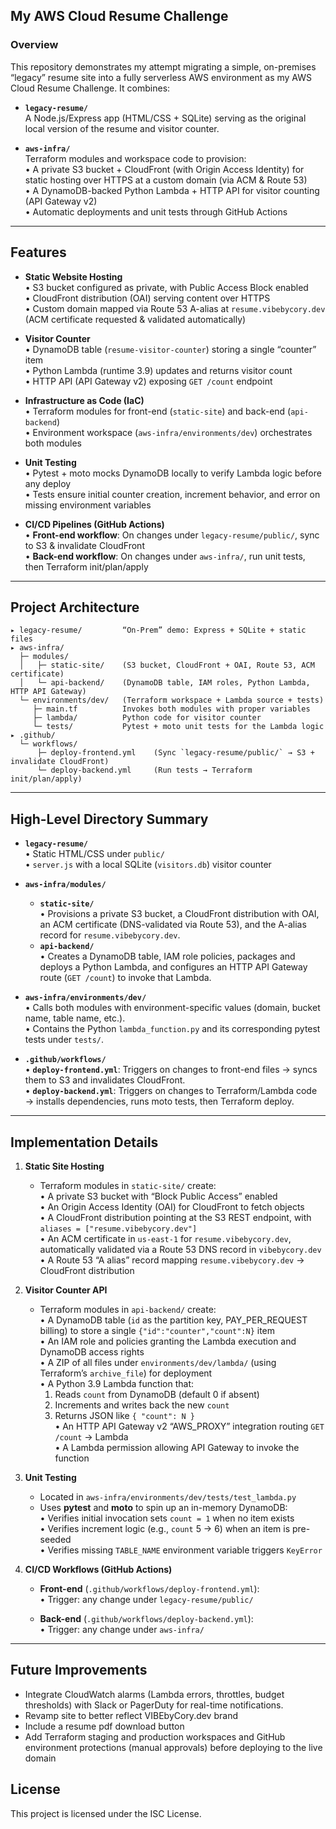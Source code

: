 ## My AWS Cloud Resume Challenge

### Overview

This repository demonstrates my attempt migrating a simple, on-premises “legacy” resume site into a fully serverless AWS environment as my AWS Cloud Resume Challenge. It combines:

- **`legacy-resume/`**  
  A Node.js/Express app (HTML/CSS + SQLite) serving as the original local version of the resume and visitor counter.

- **`aws-infra/`**  
  Terraform modules and workspace code to provision:  
  • A private S3 bucket + CloudFront (with Origin Access Identity) for static hosting over HTTPS at a custom domain (via ACM & Route 53)  
  • A DynamoDB-backed Python Lambda + HTTP API for visitor counting (API Gateway v2)  
  • Automatic deployments and unit tests through GitHub Actions

---

## Features

- **Static Website Hosting**  
  • S3 bucket configured as private, with Public Access Block enabled  
  • CloudFront distribution (OAI) serving content over HTTPS  
  • Custom domain mapped via Route 53 A-alias at `resume.vibebycory.dev` (ACM certificate requested & validated automatically)

- **Visitor Counter**  
  • DynamoDB table (`resume-visitor-counter`) storing a single “counter” item  
  • Python Lambda (runtime 3.9) updates and returns visitor count  
  • HTTP API (API Gateway v2) exposing `GET /count` endpoint

- **Infrastructure as Code (IaC)**  
  • Terraform modules for front-end (`static-site`) and back-end (`api-backend`)  
  • Environment workspace (`aws-infra/environments/dev`) orchestrates both modules

- **Unit Testing**  
  • Pytest + moto mocks DynamoDB locally to verify Lambda logic before any deploy  
  • Tests ensure initial counter creation, increment behavior, and error on missing environment variables

- **CI/CD Pipelines (GitHub Actions)**  
  • **Front-end workflow**: On changes under `legacy-resume/public/`, sync to S3 & invalidate CloudFront  
  • **Back-end workflow**: On changes under `aws-infra/`, run unit tests, then Terraform init/plan/apply

---

## Project Architecture

```
▸ legacy-resume/         “On-Prem” demo: Express + SQLite + static files
▸ aws-infra/
  ├─ modules/
  │   ├─ static-site/    (S3 bucket, CloudFront + OAI, Route 53, ACM certificate)
  │   └─ api-backend/    (DynamoDB table, IAM roles, Python Lambda, HTTP API Gateway)
  └─ environments/dev/   (Terraform workspace + Lambda source + tests)
     ├─ main.tf          Invokes both modules with proper variables
     ├─ lambda/          Python code for visitor counter
     └─ tests/           Pytest + moto unit tests for the Lambda logic
▸ .github/
  └─ workflows/
      ├─ deploy-frontend.yml    (Sync `legacy-resume/public/` → S3 + invalidate CloudFront) 
      └─ deploy-backend.yml     (Run tests → Terraform init/plan/apply)
```

---

## High-Level Directory Summary

- **`legacy-resume/`**  
  • Static HTML/CSS under `public/`  
  • `server.js` with a local SQLite (`visitors.db`) visitor counter  

- **`aws-infra/modules/`**  
  - **`static-site/`**  
    • Provisions a private S3 bucket, a CloudFront distribution with OAI, an ACM certificate (DNS-validated via Route 53), and the A-alias record for `resume.vibebycory.dev`.  
  - **`api-backend/`**  
    • Creates a DynamoDB table, IAM role policies, packages and deploys a Python Lambda, and configures an HTTP API Gateway route (`GET /count`) to invoke that Lambda.  

- **`aws-infra/environments/dev/`**  
  • Calls both modules with environment-specific values (domain, bucket name, table name, etc.).  
  • Contains the Python `lambda_function.py` and its corresponding pytest tests under `tests/`.  

- **`.github/workflows/`**  
  • **`deploy-frontend.yml`**: Triggers on changes to front-end files → syncs them to S3 and invalidates CloudFront.  
  • **`deploy-backend.yml`**: Triggers on changes to Terraform/Lambda code → installs dependencies, runs moto tests, then Terraform deploy.

---

## Implementation Details

1. **Static Site Hosting**  
   - Terraform modules in `static-site/` create:  
     • A private S3 bucket with “Block Public Access” enabled  
     • An Origin Access Identity (OAI) for CloudFront to fetch objects  
     • A CloudFront distribution pointing at the S3 REST endpoint, with `aliases = ["resume.vibebycory.dev"]`  
     • An ACM certificate in `us-east-1` for `resume.vibebycory.dev`, automatically validated via a Route 53 DNS record in `vibebycory.dev`  
     • A Route 53 “A alias” record mapping `resume.vibebycory.dev` → CloudFront distribution  

2. **Visitor Counter API**  
   - Terraform modules in `api-backend/` create:  
     • A DynamoDB table (`id` as the partition key, PAY_PER_REQUEST billing) to store a single `{"id":"counter","count":N}` item  
     • An IAM role and policies granting the Lambda execution and DynamoDB access rights  
     • A ZIP of all files under `environments/dev/lambda/` (using Terraform’s `archive_file`) for deployment  
     • A Python 3.9 Lambda function that:  
       1. Reads `count` from DynamoDB (default 0 if absent)  
       2. Increments and writes back the new `count`  
       3. Returns JSON like `{ "count": N }`  
     • An HTTP API Gateway v2 “AWS_PROXY” integration routing `GET /count` → Lambda  
     • A Lambda permission allowing API Gateway to invoke the function  

3. **Unit Testing**  
   - Located in `aws-infra/environments/dev/tests/test_lambda.py`  
   - Uses **pytest** and **moto** to spin up an in-memory DynamoDB:  
     • Verifies initial invocation sets `count = 1` when no item exists  
     • Verifies increment logic (e.g., `count` 5 → 6) when an item is pre-seeded  
     • Verifies missing `TABLE_NAME` environment variable triggers `KeyError`  

4. **CI/CD Workflows (GitHub Actions)**  
   - **Front-end** (`.github/workflows/deploy-frontend.yml`):  
     • Trigger: any change under `legacy-resume/public/`  
     
   - **Back-end** (`.github/workflows/deploy-backend.yml`):  
     • Trigger: any change under `aws-infra/`  
     

---

## Future Improvements

 - Integrate CloudWatch alarms (Lambda errors, throttles, budget thresholds) with Slack or PagerDuty for real-time notifications.
 - Revamp site to better reflect VIBEbyCory.dev brand
 - Include a resume pdf download button
 - Add Terraform staging and production workspaces and GitHub environment protections (manual approvals) before deploying to the live domain


## License

This project is licensed under the ISC License.
